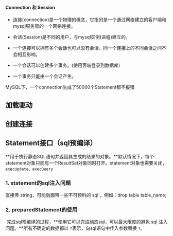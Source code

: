 

#### Connection 和 Session

* 连接(connection)是一个物理的概念，它指的是一个通过网络建立的客户端和mysql服务器的一个网络连接。

* 会话(Session)是不同的用户，与mysql实例(进程)建立的。

* 一个连接可以拥有多个会话也可以没有会话，同一个连接上的不同会话之间不会相互影响。

* 一个会话可以创建多个事务。(使用客端登录到数据库)

* 一个事务只能由一个会话产生。

MySQL下，一个connection生成了50000个Statement都不报错



## 加载驱动



## 创建连接



## Statement接口（sql预编译）

**用于执行静态SQL语句并返回其生成的结果的对象。**默认情况下，每个statement对象只能有一个ResultSet对象同时打开。statement对象也需要关闭，`execUpdate、execQuery`

### 1. statement的sql注入问题

直接传 string，可能后面带一些不可预料的 sql ，例如：drop table table_name;

### 2. preparedStatement的使用

​	完成sql预编译的过程，**使用它可以完成动态sql，可以最大限度的避免 sql 注入问题。**所有不确定的数据都以 `?`表示，向sql语句中传入参数替换 `?`。







